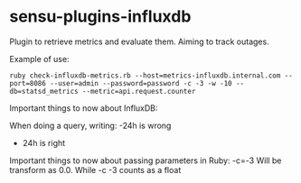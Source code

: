 # sensu-plugins-influxdb
Plugin to retrieve metrics and evaluate them. Aiming to track outages.

Example of use:

```
ruby check-influxdb-metrics.rb --host=metrics-influxdb.internal.com --port=8086 --user=admin --password=password -c -3 -w -10 --db=statsd_metrics --metric=api.request.counter
```

Important things to now about InfluxDB:

When doing a query, writing:
-24h is wrong
- 24h is right

Important things to now about passing parameters in Ruby:
-c=-3 Will be transform as 0.0. While -c -3 counts as a float
